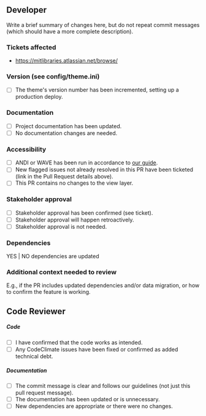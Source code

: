 ## Developer

Write a brief summary of changes here, but do not repeat commit messages (which
should have a more complete description).


### Tickets affected

- https://mitlibraries.atlassian.net/browse/

### Version (see config/theme.ini)

- [ ] The theme's version number has been incremented, setting up a production
      deploy.

### Documentation

- [ ] Project documentation has been updated.
- [ ] No documentation changes are needed.

### Accessibility

- [ ] ANDI or WAVE has been run in accordance to [our guide](https://mitlibraries.github.io/guides/basics/a11y.html).
- [ ] New flagged issues not already resolved in this PR have been ticketed 
      (link in the Pull Request details above).
- [ ] This PR contains no changes to the view layer.

### Stakeholder approval

- [ ] Stakeholder approval has been confirmed (see ticket).
- [ ] Stakeholder approval will happen retroactively.
- [ ] Stakeholder approval is not needed.

### Dependencies

YES | NO dependencies are updated

### Additional context needed to review

E.g., if the PR includes updated dependencies and/or data
migration, or how to confirm the feature is working.


## Code Reviewer

##### Code

- [ ] I have confirmed that the code works as intended.
- [ ] Any CodeClimate issues have been fixed or confirmed as
added technical debt.

##### Documentation

- [ ] The commit message is clear and follows our guidelines
      (not just this pull request message).
- [ ] The documentation has been updated or is unnecessary.
- [ ] New dependencies are appropriate or there were no changes.

